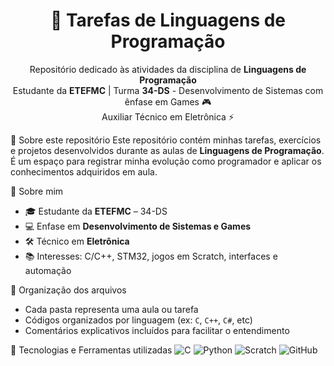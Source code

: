 <h1 align="center">📘 Tarefas de Linguagens de Programação</h1>
<p align="center">
  Repositório dedicado às atividades da disciplina de <strong>Linguagens de Programação</strong><br>
  Estudante da <strong>ETEFMC</strong> | Turma <strong>34-DS</strong> - Desenvolvimento de Sistemas com ênfase em Games 🎮<br>
  Auxiliar Técnico em Eletrônica ⚡
</p>

🧩 Sobre este repositório
Este repositório contém minhas tarefas, exercícios e projetos desenvolvidos durante as aulas de **Linguagens de Programação**.  
É um espaço para registrar minha evolução como programador e aplicar os conhecimentos adquiridos em aula.

🧠 Sobre mim
- 🎓 Estudante da **ETEFMC** – 34-DS
- 💻 Enfase em **Desenvolvimento de Sistemas e Games**
- 🛠️ Técnico em **Eletrônica**
- 📚 Interesses: C/C++, STM32, jogos em Scratch, interfaces e automação

📌 Organização dos arquivos
- Cada pasta representa uma aula ou tarefa
- Códigos organizados por linguagem (ex: `C`, `C++`, `C#`, etc)
- Comentários explicativos incluídos para facilitar o entendimento

🚀 Tecnologias e Ferramentas utilizadas
![C](https://img.shields.io/badge/C-%2300599C.svg?style=for-the-badge&logo=c&logoColor=white)
![Python](https://img.shields.io/badge/Python-3776AB?style=for-the-badge&logo=python&logoColor=white)
![Scratch](https://img.shields.io/badge/Scratch-FFA500?style=for-the-badge&logo=scratch)
![GitHub](https://img.shields.io/badge/GitHub-181717?style=for-the-badge&logo=github)






